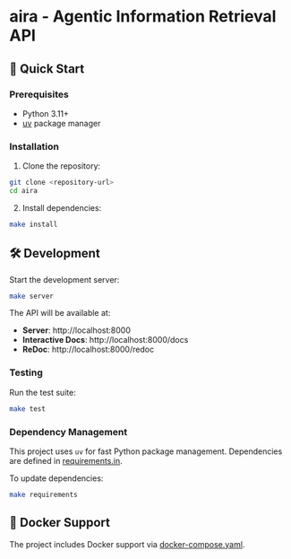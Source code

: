 # aira - Agentic Information Retrieval API

## 🚀 Quick Start

### Prerequisites

- Python 3.11+
- [uv](https://docs.astral.sh/uv/) package manager

### Installation

1. Clone the repository:

```bash
git clone <repository-url>
cd aira
```

2. Install dependencies:

```bash
make install
```

## 🛠️ Development

Start the development server:

```bash
make server
```

The API will be available at:

- **Server**: http://localhost:8000
- **Interactive Docs**: http://localhost:8000/docs
- **ReDoc**: http://localhost:8000/redoc

### Testing

Run the test suite:

```bash
make test
```

### Dependency Management

This project uses `uv` for fast Python package management. Dependencies are defined in [requirements.in](requirements.in).

To update dependencies:

```bash
make requirements
```

## 🐳 Docker Support

The project includes Docker support via [docker-compose.yaml](docker-compose.yaml).
